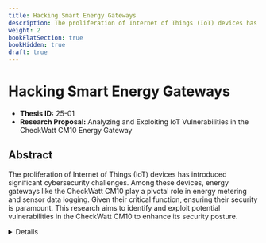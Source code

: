 ```yaml
---
title: Hacking Smart Energy Gateways
description: The proliferation of Internet of Things (IoT) devices has introduced significant cybersecurity challenges. Among these devices, energy gateways like the CheckWatt CM10 play a pivotal role in energy metering and sensor data logging. Given their critical function, ensuring their security is paramount. This research aims to identify and exploit potential vulnerabilities in the CheckWatt CM10 to enhance its security posture.
weight: 2
bookFlatSection: true
bookHidden: true
draft: true
---
```


# Hacking Smart Energy Gateways

- **Thesis ID:** 25-01
- **Research Proposal:** Analyzing and Exploiting IoT Vulnerabilities in the CheckWatt CM10 Energy Gateway

## Abstract

The proliferation of Internet of Things (IoT) devices has introduced significant cybersecurity challenges. Among these devices, energy gateways like the CheckWatt CM10 play a pivotal role in energy metering and sensor data logging. Given their critical function, ensuring their security is paramount. This research aims to identify and exploit potential vulnerabilities in the CheckWatt CM10 to enhance its security posture.

<details>
<summary>Details</summary>

## 1. Background

The CheckWatt CM10 is a DIN rail-mounted gateway designed for metering and sensor data logging, facilitating automatic control through communication with CheckWatt cloud services via LAN and/or an internal 4G modem. It supports various communication protocols, including Modbus RTU, Modbus TCP, MQTT, and IEC 60870-5-103, and interfaces with devices such as energy meters, solar PV inverters, and temperature sensors. 

## 2. Problem Statement

Despite its advanced features, the CheckWatt CM10, like many IoT devices, may harbor vulnerabilities that could be exploited by malicious actors, potentially compromising energy data integrity and user privacy. This research seeks to systematically identify and assess these vulnerabilities to bolster the device's security.

## 3. Objectives

- **Primary Objective**: Identify and exploit potential security vulnerabilities in the CheckWatt CM10 energy gateway.

- **Secondary Objectives**:
  - Analyze the device's hardware and software architecture.
  - Assess the security of communication protocols and data transmission methods.
  - Evaluate the effectiveness of existing security measures.
  - Propose recommendations to mitigate identified vulnerabilities.

## 4. Literature Review

Previous studies have highlighted common vulnerabilities in IoT devices, including weak authentication mechanisms, insecure communication protocols, and inadequate firmware protections. Research on energy gateways has underscored the critical need for robust security measures to prevent unauthorized access and data manipulation.

## 5. Research Methodology

- **Device Acquisition**: Obtain a CheckWatt CM10 unit for hands-on analysis.

- **Hardware Analysis**:
  - Inspect physical interfaces (e.g., Ethernet, RS-485, USB) for potential exploitation vectors.
  - Examine the device's hardware components to identify debug ports or other access points.

- **Firmware Analysis**:
  - Extract and analyze the firmware to identify potential vulnerabilities.
  - Assess the implementation of security features such as secure boot and firmware encryption.

- **Network Analysis**:
  - Monitor network traffic to evaluate the security of communication protocols (e.g., Modbus TCP, MQTT).
  - Test for vulnerabilities such as lack of encryption or weak authentication mechanisms.

- **Exploitation**:
  - Develop and execute proof-of-concept exploits to demonstrate the impact of identified vulnerabilities.
  - Assess the potential consequences of exploitation, including unauthorized data access or device control.

- **Mitigation Recommendations**:
  - Based on findings, propose security enhancements to mitigate identified vulnerabilities.
  - Suggest best practices for secure deployment and maintenance of the device.

## 6. Expected Outcomes

- Comprehensive identification of vulnerabilities within the CheckWatt CM10.
- Demonstrated exploits highlighting potential security risks.
- Detailed recommendations for improving the device's security.
- Contribution to the broader field of IoT security research.

## 7. Timeline

| Phase                        | Duration   |
|------------------------------|------------|
| Literature review and device acquisition                          | 2 weeks   |
| Hardware and firmware analysis                                    | 2 months   |
| Network analysis and vulnerability identification                 | 2 months   |
| Development and testing of proof-of-concept exploits              | 2 weeks   |
| Compilation of findings and formulation of mitigation strategies  | 1 week   |
| Thesis Writing and Submission                                     | 2 weeks    |

## 8. Conclusion

This research will provide valuable insights into the security of the CheckWatt CM10 energy gateway, identifying potential vulnerabilities and offering recommendations to mitigate them. The findings will contribute to enhancing the security of IoT devices in the energy sector, safeguarding critical infrastructure and user data.

## 9. References

- CheckWatt AB - *Datasheet CheckWatt CM10*.
- Additional scholarly articles and resources on IoT security and vulnerability analysis. 

</details>
